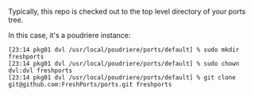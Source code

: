 Typically, this repo is checked out to the top level directory of your ports tree.

In this case, it's a poudriere instance:

```
[23:14 pkg01 dvl /usr/local/poudriere/ports/default] % sudo mkdir freshports
[23:14 pkg01 dvl /usr/local/poudriere/ports/default] % sudo chown dvl:dvl freshports
[23:14 pkg01 dvl /usr/local/poudriere/ports/default] % git clone git@github.com:FreshPorts/ports.git freshports
```
